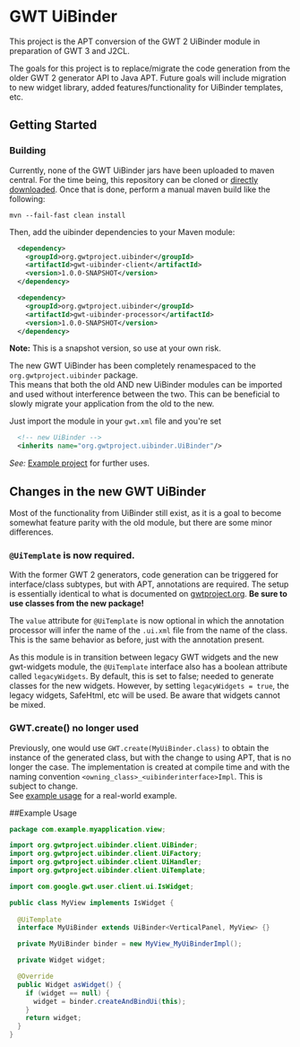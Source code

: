 # GWT UiBinder

This project is the APT conversion of the GWT 2 UiBinder module in preparation of GWT 3 and J2CL.

The goals for this project is to replace/migrate the code generation from the older GWT 2 generator
API to Java APT.  Future goals will include migration to new widget library, added 
features/functionality for UiBinder templates, etc.

## Getting Started

### Building

Currently, none of the GWT UiBinder jars have been uploaded to maven central.  For the time being, 
this repository can be cloned or 
[directly downloaded](https://github.com/Vertispan/gwt-uibinder/archive/master.zip). Once that is 
done, perform a manual maven build like the following:

`mvn --fail-fast clean install`

Then, add the uibinder dependencies to your Maven module:

```xml
  <dependency>
    <groupId>org.gwtproject.uibinder</groupId>
    <artifactId>gwt-uibinder-client</artifactId>
    <version>1.0.0-SNAPSHOT</version>  
  </dependency>

  <dependency>
    <groupId>org.gwtproject.uibinder</groupId>
    <artifactId>gwt-uibinder-processor</artifactId>
    <version>1.0.0-SNAPSHOT</version>  
  </dependency>
```

**Note:** This is a snapshot version, so use at your own risk.

The new GWT UiBinder has been completely renamespaced to the `org.gwtproject.uibinder` package.  
This means that both the old AND new UiBinder modules can be imported and used without interference
between the two.  This can be beneficial to slowly migrate your application from the old to the new.

Just import the module in your `gwt.xml` file and you're set
```xml
  <!-- new UiBinder -->
  <inherits name="org.gwtproject.uibinder.UiBinder"/>
```

*See:* [Example project](https://github.com/Vertispan/gwt-uibinder/tree/master/gwt-uibinder-example) 
for further uses.  

## Changes in the new GWT UiBinder

Most of the functionality from UiBinder still exist, as it is a goal to become somewhat feature 
parity with the old module, but there are some minor differences.

### `@UiTemplate` is now required.

With the former GWT 2 generators, code generation can be triggered for interface/class subtypes, 
but with APT, annotations are required.   The setup is essentially identical to what is documented
on [gwtproject.org](http://www.gwtproject.org/doc/latest/DevGuideUiBinder.html).  **Be sure to use
classes from the new package!**

The `value` attribute for `@UiTemplate` is now optional in which the annotation processor will infer
the name of the `.ui.xml` file from the name of the class.  This is the same behavior as before, just
with the annotation present.

As this module is in transition between legacy GWT widgets and the new gwt-widgets module, the 
`@UiTemplate` interface also has a boolean attribute called `legacyWidgets`.    By default, this is 
set to false; needed to generate classes for the new widgets.  However, by setting 
`legacyWidgets = true`, the legacy widgets, SafeHtml, etc will be used.   Be aware that widgets cannot
be mixed. 

### GWT.create() no longer used

Previously, one would use `GWT.create(MyUiBinder.class)` to obtain the instance of the generated
class, but with the change to using APT, that is no longer the case.  The implementation is created
at compile time and with the naming convention `<owning_class>_<uibinderinterface>Impl`.   This is
subject to change.  
See [example usage](#example-usage) for a real-world example.

##Example Usage

```java
package com.example.myapplication.view;

import org.gwtproject.uibinder.client.UiBinder;
import org.gwtproject.uibinder.client.UiFactory;
import org.gwtproject.uibinder.client.UiHandler;
import org.gwtproject.uibinder.client.UiTemplate;

import com.google.gwt.user.client.ui.IsWidget;

public class MyView implements IsWidget {
  
  @UiTemplate
  interface MyUiBinder extends UiBinder<VerticalPanel, MyView> {}

  private MyUiBinder binder = new MyView_MyUiBinderImpl();

  private Widget widget;

  @Override
  public Widget asWidget() {
    if (widget == null) {
      widget = binder.createAndBindUi(this);
    }
    return widget;
  }
}
```

